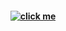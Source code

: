 <h4 align="center">
<a href="https://rentry.co/chiryu"><img src="https://github.com/user-attachments/assets/0145deb2-a4b8-4d90-a508-d2a6ef2d5053" alt="click me"></img></a>
</h4>
